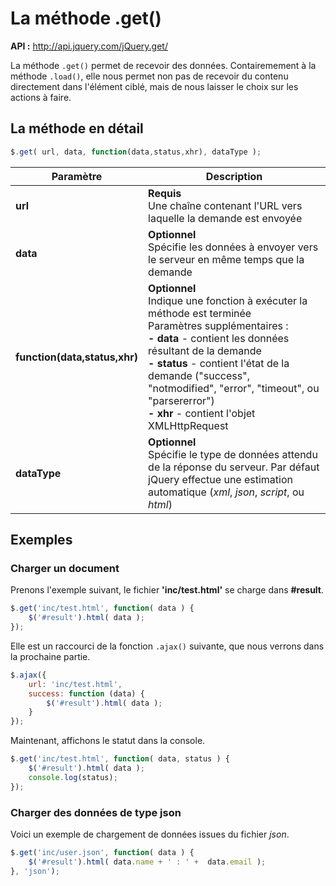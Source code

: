 # La méthode .get()

**API :** http://api.jquery.com/jQuery.get/

La méthode `.get()` permet de recevoir des données.
Contairemement à la méthode `.load()`, elle nous permet non pas de recevoir du contenu directement dans l'élément ciblé, mais de nous laisser le choix sur les actions à faire.


## La méthode en détail

```js
$.get( url, data, function(data,status,xhr), dataType );
```

| Paramètre | Description |
| -- | -- |
| **url** | **Requis**<br/>Une chaîne contenant l'URL vers laquelle la demande est envoyée |
| **data** | **Optionnel**<br/> Spécifie les données à envoyer vers le serveur en même temps que la demande |
| **function(data,status,xhr)** | **Optionnel**<br/> Indique une fonction à exécuter la méthode est terminée<br/>Paramètres supplémentaires : <br/>**- data** - contient les données résultant de la demande <br/> **- status** - contient l'état de la demande ("success", "notmodified", "error", "timeout", ou "parsererror")<br/> **- xhr** - contient l'objet XMLHttpRequest |
| **dataType** | **Optionnel**<br/>Spécifie le type de données attendu de la réponse du serveur. Par défaut jQuery effectue une estimation automatique (*xml*, *json*, *script*, ou *html*) |

## Exemples

### Charger un document

Prenons l'exemple suivant, le fichier **'inc/test.html'** se charge dans **#result**.

```js
$.get('inc/test.html', function( data ) {
    $('#result').html( data );
});
```

Elle est un raccourci de la fonction `.ajax()` suivante, que nous verrons dans la prochaine partie.

```js
$.ajax({
    url: 'inc/test.html',
    success: function (data) {
    	$('#result').html( data );
    }
});
```

Maintenant, affichons le statut dans la console.

```js
$.get('inc/test.html', function( data, status ) {
    $('#result').html( data );
    console.log(status);
});
```

### Charger des données de type json

Voici un exemple de chargement de données issues du fichier *json*.

```js
$.get('inc/user.json', function( data ) {
	$('#result').html( data.name + ' : ' +  data.email );
}, 'json');
```
